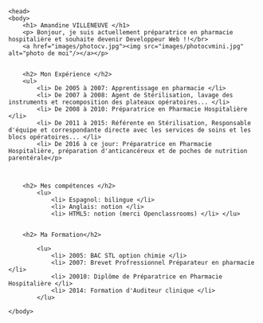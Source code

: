 <!DOCTYPEhtml>
<html>
	<head>	
		<!-- En tête de la page -->
		<meta charset="utf-8"/>
		<link rel="stylesheet"href="style.css"/> 
		<title>Mon Cv</title>	
	
	<head>
	<body>
		<h1> Amandine VILLENEUVE </h1>
		<p> Bonjour, je suis actuellement préparatrice en pharmacie hospitalière et souhaite devenir Developpeur Web !!</br>
		<a href="images/photocv.jpg"><img src="images/photocvmini.jpg" alt="photo de moi"/></a></p>

	
		<h2> Mon Expérience </h2>
		<ul>
			<li> De 2005 à 2007: Apprentissage en pharmacie </li>
			<li> De 2007 à 2008: Agent de Stérilisation, lavage des instruments et recomposition des plateaux opératoires... </li>
			<li> De 2008 à 2010: Préparatrice en Pharmacie Hospitalière </li>
			<li> De 2011 à 2015: Référente en Stérilisation, Responsable d'équipe et correspondante directe avec les services de soins et les blocs opératoires... </li>
			<li> De 2016 à ce jour: Préparatrice en Pharmacie Hospitalière, préparation d'anticancéreux et de poches de nutrition parentérale</p>



		<h2> Mes compétences </h2>
			<lu> 
				<li> Espagnol: bilingue </li>
				<li> Anglais: notion </li>
				<li> HTML5: notion (merci Openclassrooms) </li> </lu>


		<h2> Ma Formation</h2> 
		
			<lu>
				<li> 2005: BAC STL option chimie </li>
				<li> 2007: Brevet Profressionnel Préparateur en pharmacie </li>
				<li> 20010: Diplôme de Préparatrice en Pharmacie Hospitalière </li>
				<li> 2014: Formation d'Auditeur clinique </li>
			</lu> 

	</body>
</html>
